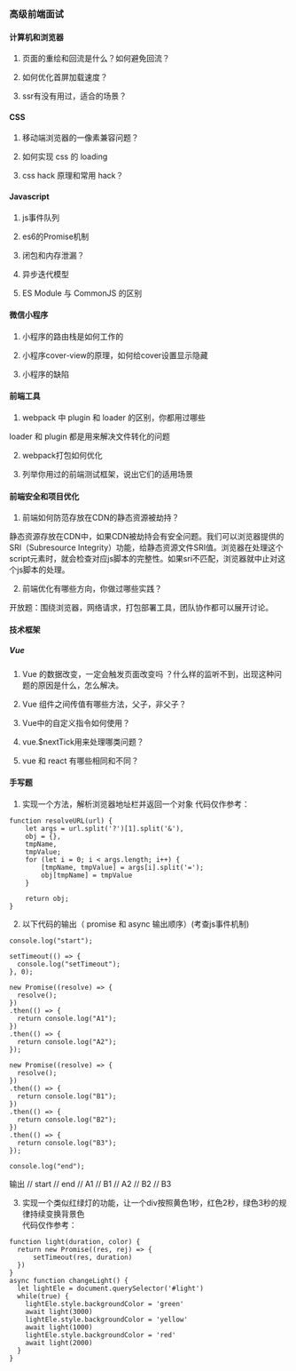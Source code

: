 ### 高级前端面试

#### 计算机和浏览器

1. 页面的重绘和回流是什么？如何避免回流？

2. 如何优化首屏加载速度？

3. ssr有没有用过，适合的场景？


#### CSS

1. 移动端浏览器的一像素兼容问题？

2. 如何实现 css 的 loading 

3. css hack 原理和常用 hack？

#### Javascript

1. js事件队列

2. es6的Promise机制

3. 闭包和内存泄漏？

4. 异步迭代模型

5. ES Module 与 CommonJS 的区别



#### 微信小程序

1. 小程序的路由栈是如何工作的

2. 小程序cover-view的原理，如何给cover设置显示隐藏

3. 小程序的缺陷


#### 前端工具

1. webpack 中 plugin 和 loader 的区别，你都用过哪些

loader 和 plugin 都是用来解决文件转化的问题

2. webpack打包如何优化

3. 列举你用过的前端测试框架，说出它们的适用场景

#### 前端安全和项目优化

1. 前端如何防范存放在CDN的静态资源被劫持？

静态资源存放在CDN中，如果CDN被劫持会有安全问题。我们可以浏览器提供的SRI（Subresource Integrity）功能，给静态资源文件SRI值。浏览器在处理这个script元素时，就会检查对应js脚本的完整性。如果sri不匹配，浏览器就中止对这个js脚本的处理。

2. 前端优化有哪些方向，你做过哪些实践？

开放题：围绕浏览器，网络请求，打包部署工具，团队协作都可以展开讨论。

#### 技术框架

#####  Vue

1. Vue 的数据改变，一定会触发页面改变吗 ？什么样的监听不到，出现这种问题的原因是什么，怎么解决。

2. Vue 组件之间传值有哪些方法，父子，非父子？

3. Vue中的自定义指令如何使用？

4. vue.$nextTick用来处理哪类问题？

5. vue 和 react 有哪些相同和不同？

#### 手写题

1. 实现一个方法，解析浏览器地址栏并返回一个对象
代码仅作参考：
```
function resolveURL(url) {
    let args = url.split('?')[1].split('&'),
    obj = {},
    tmpName,
    tmpValue;
    for (let i = 0; i < args.length; i++) {
        [tmpName, tmpValue] = args[i].split('=');
        obj[tmpName] = tmpValue
    }

    return obj;
}
```

2. 以下代码的输出（ promise 和 async 输出顺序）(考查js事件机制)

```
console.log("start");

setTimeout(() => {
  console.log("setTimeout");
}, 0);

new Promise((resolve) => {
  resolve();
})
.then(() => {
  return console.log("A1");
})
.then(() => {
  return console.log("A2");
});

new Promise((resolve) => {
  resolve();
})
.then(() => {
  return console.log("B1");
})
.then(() => {
  return console.log("B2");
})
.then(() => {
  return console.log("B3");
});

console.log("end");
```
输出
// start 
// end
// A1
// B1
// A2
// B2
// B3

3. 实现一个类似红绿灯的功能，让一个div按照黄色1秒，红色2秒，绿色3秒的规律持续变换背景色  
代码仅作参考：
```
function light(duration, color) {
  return new Promise((res, rej) => {
      setTimeout(res, duration)
  })
}
async function changeLight() {
  let lightEle = document.querySelector('#light')
  while(true) {
    lightEle.style.backgroundColor = 'green'
    await light(3000)
    lightEle.style.backgroundColor = 'yellow'
    await light(1000)
    lightEle.style.backgroundColor = 'red'
    await light(2000)
  }
}
```